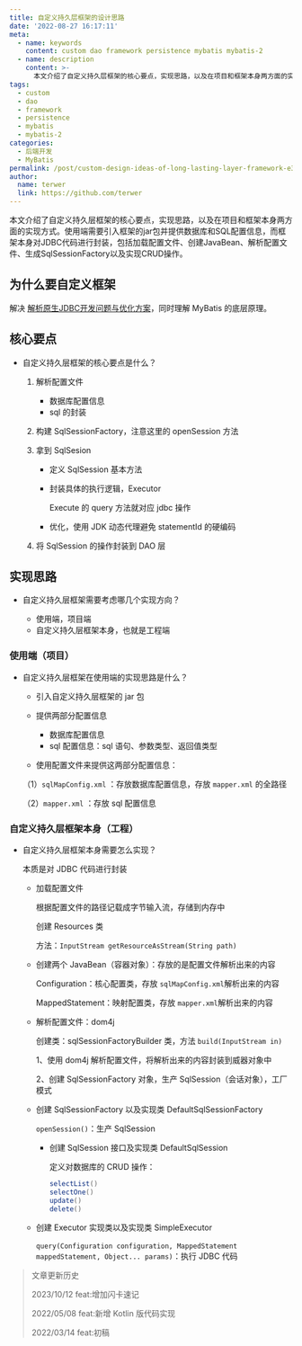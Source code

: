 ```yaml
---
title: 自定义持久层框架的设计思路
date: '2022-08-27 16:17:11'
meta:
  - name: keywords
    content: custom dao framework persistence mybatis mybatis-2
  - name: description
    content: >-
      本文介绍了自定义持久层框架的核心要点，实现思路，以及在项目和框架本身两方面的实现方式。使用端需要引入框架的jar包并提供数据库和SQL配置信息，而框架本身对JDBC代码进行封装，包括加载配置文件、创建JavaBean、解析配置文件、生成SqlSessionFactory以及实现CRUD操作。
tags:
  - custom
  - dao
  - framework
  - persistence
  - mybatis
  - mybatis-2
categories:
  - 后端开发
  - MyBatis
permalink: /post/custom-design-ideas-of-long-lasting-layer-framework-e3eoi.html
author:
  name: terwer
  link: https://github.com/terwer
---
```

本文介绍了自定义持久层框架的核心要点，实现思路，以及在项目和框架本身两方面的实现方式。使用端需要引入框架的jar包并提供数据库和SQL配置信息，而框架本身对JDBC代码进行封装，包括加载配置文件、创建JavaBean、解析配置文件、生成SqlSessionFactory以及实现CRUD操作。

<!-- more -->




## 为什么要自定义框架

解决 [解析原生JDBC开发问题与优化方案](/post/analyze-the-development-problem-and-optimization-plan-of-native-jdbc-zsccqc.html)，同时理解 MyBatis 的底层原理。

## 核心要点

* 自定义持久层框架的核心要点是什么？

  1. 解析配置文件

     * 数据库配置信息
     * sql 的封装
  2. 构建 SqlSessionFactory，注意这里的 openSession 方法
  3. 拿到 SqlSesion

     * 定义 SqlSession 基本方法
     * 封装具体的执行逻辑，Executor

       Execute 的 query 方法就对应 jdbc 操作
     * 优化，使用 JDK 动态代理避免 statementId 的硬编码
  4. 将 SqlSession 的操作封装到 DAO 层

## 实现思路

* 自定义持久层框架需要考虑哪几个实现方向？

  * 使用端，项目端
  * 自定义持久层框架本身，也就是工程端

### 使用端（项目）

* 自定义持久层框架在使用端的实现思路是什么？

  * 引入自定义持久层框架的 jar 包
  * 提供两部分配置信息

    * 数据库配置信息
    * sql 配置信息：sql 语句、参数类型、返回值类型
  * 使用配置文件来提供这两部分配置信息：

  （1）`sqlMapConfig.xml`​ ：存放数据库配置信息，存放 `mapper.xml`​ 的全路径

  （2）`mapper.xml`​  ：存放 sql 配置信息

### 自定义持久层框架本身（工程）

* 自定义持久层框架本身需要怎么实现？

  本质是对 JDBC 代码进行封装

  * 加载配置文件

    根据配置文件的路径记载成字节输入流，存储到内存中

    创建 Resources 类

    方法：`InputStream getResourceAsStream(String path)`​
  * 创建两个 JavaBean（容器对象）：存放的是配置文件解析出来的内容

    Configuration：核心配置类，存放 `sqlMapConfig.xml`​ 解析出来的内容

    MappedStatement：映射配置类，存放 `mapper.xml`​ 解析出来的内容
  * 解析配置文件：dom4j

    创建类：sqlSessionFactoryBuilder 类，方法 `build(InputStream in)`​

    1、使用 dom4j 解析配置文件，将解析出来的内容封装到威器对象中

    2、创建 SqlSessionFactory 对象，生产 SqlSession（会话对象），工厂模式
  * 创建 SqlSessionFactory 以及实现类 DefaultSqlSessionFactory

    ​`openSession()`​：生产 SqlSession

    * 创建 SqlSession 接口及实现类 DefaultSqlSession

      定义对数据库的 CRUD 操作：

      ```java
      selectList()
      selectOne()
      update()
      delete()
      ```
  * 创建 Executor 实现类以及实现类 SimpleExecutor

    ​`query(Configuration configuration, MappedStatement mappedStatement, Object... params)`​：执行 JDBC 代码

> 文章更新历史
>
> 2023/10/12 feat:增加闪卡速记
>
> 2022/05/08 feat:新增 Kotlin 版代码实现
>
> 2022/03/14 feat:初稿

‍
